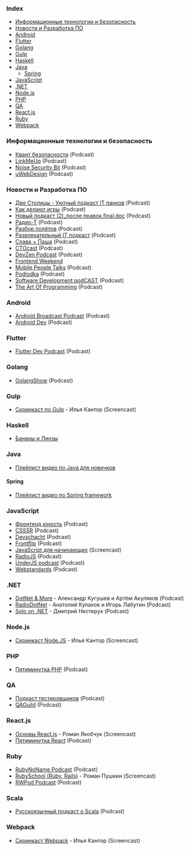 ### Index

-   [Информационные технологии и безопасность](#Информационные-технологии-и-безопасность)
-   [Новости и Разработка ПО](#Новости-и-Разработка-ПО)
-   [Android](#android)
-   [Flutter](#flutter)
-   [Golang](#golang)
-   [Gulp](#gulp)
-   [Haskell](#haskell)
-   [Java](#java)
    -   [Spring](#spring)
-   [JavaScript](#javascript)
-   [.NET](#net)
-   [Node.js](#nodejs)
-   [PHP](#php)
-   [QA](#qa)
-   [React.js](#reactjs)
-   [Ruby](#ruby)
-   [Webpack](#webpack)

### Информационные технологии и безопасность

-   [Квант безопасности](https://soundcloud.com/nikita-remezov) (Podcast)
-   [LinkMeUp](http://linkmeup.ru) (Podcast)
-   [Noise Security Bit](https://noisebit.podster.fm) (Podcast)
-   [uWebDesign](https://uwebdesign.ru) (Podcast)

### Новости и Разработка ПО

-   [Две Столицы - Уютный подкаст IT панков](http://www.2capitals.space) (Podcast)
-   [Как делают игры](https://kdicast.com) (Podcast)
-   [Новый подкаст (2)\_после правок.final.doc](https://newpodcast2.live) (Podcast)
-   [Радио-Т](https://radio-t.com) (Podcast)
-   [Разбор полётов](http://razbor-poletov.com) (Podcast)
-   [Развлекательный IT подкаст](http://radioma.org) (Podcast)
-   [Слава + Паша](https://it.asm0dey.ru) (Podcast)
-   [CTOcast](http://ctocast.com) (Podcast)
-   [DevZen Podcast](https://devzen.ru) (Podcast)
-   [Frontend Weekend](https://podcasts.apple.com/podcast/id1233996390)
-   [Mobile People Talks](https://soundcloud.com/mobilepeopletalks) (Podcast)
-   [Podlodka](https://podlodka.io) (Podcast)
-   [Software Development podCAST](https://sdcast.ksdaemon.ru) (Podcast)
-   [The Art Of Programming](https://theartofprogramming.podbean.com) (Podcast)

### Android

-   [Android Broadcast Podcast](https://soundcloud.com/android_broadcast) (Podcast)
-   [Android Dev](http://apptractor.ru/AndroidDev) (Podcast)

### Flutter

-   [Flutter Dev Podcast](https://soundcloud.com/flutterdevpodcast) (Podcast)

### Golang

-   [GolangShow](https://golangshow.com) (Podcast)

### Gulp

-   [Скринкаст по Gulp](http://learn.javascript.ru/screencast/gulp) - Илья Кантор (Screencast)

### Haskell

-   [Бананы и Линзы](https://bananasandlenses.net)

### Java

-   [Плейлист видео по Java для новичков](https://www.youtube.com/playlist?list=PLAma_mKffTOSUkXp26rgdnC0PicnmnDak)

#### Spring

-   [Плейлист видео по Spring framework](https://www.youtube.com/playlist?list=PLAma_mKffTOR5o0WNHnY0mTjKxnCgSXrZ)

### JavaScript

-   [Фронтенд юность](https://soundcloud.com/frontend_u) (Podcast)
-   [CSSSR](https://soundcloud.com/csssr) (Podcast)
-   [Devschacht](https://soundcloud.com/devschacht) (Podcast)
-   [Frontflip](http://frontflip.me) (Podcast)
-   [JavaScript для начинающих](http://www.magisters.org/education/course/js-for-beginners) (Screencast)
-   [RadioJS](http://radiojs.ru) (Podcast)
-   [UnderJS podcast](https://underjs.ru) (Podcast)
-   [Webstandards](https://soundcloud.com/web-standards) (Podcast)

### .NET

-   [DotNet & More](https://more.dotnet.ru) - Александр Кугушев и Артём Акуляков (Podcast)
-   [RadioDotNet](https://radio.dotnet.ru) - Анатолий Кулаков и Игорь Лабутин (Podcast)
-   [Solo on .NET](https://youtube.com/playlist?list=PLAFX7TSEV7SOqEQKnrrFiV7bUY8kN5Qof) - Дмитрий Нестерук (Podcast)

### Node.js

-   [Скринкаст Node.JS](https://learn.javascript.ru/screencast/nodejs) - Илья Кантор (Screencast)

### PHP

-   [Пятиминутка PHP](http://5minphp.ru) (Podcast)

### QA

-   [Подкаст тестировщиков](http://radio-qa.com) (Podcast)
-   [QAGuild](https://automation-remarks.com/tags/QAGuild.html) (Podcast)

### React.js

-   [Основы React.js](http://learn.javascript.ru/screencast/react) - Роман Якобчук (Screencast)
-   [Пятиминутка React](http://5minreact.ru) (Podcast)

### Ruby

-   [RubyNoName Podcast](http://rubynoname.ru) (Podcast)
-   [RubySchool (Ruby, Rails)](http://rubyschool.us) - Роман Пушкин (Screencast)
-   [RWPod Podcast](http://rwpod.com) (Podcast)

### Scala

-   [Русскоязычный подкаст о Scala](https://scalalaz.ru) (Podcast)

### Webpack

-   [Скринкаст Webpack](https://learn.javascript.ru/screencast/webpack) - Илья Кантор (Screencast)
